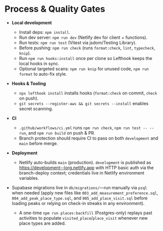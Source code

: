 # Process & Quality Gates

- **Local development**
  - Install deps: `npm install`.
  - Run dev server: `npm run dev` (Netlify dev for client + functions).
  - Run tests: `npm run test` (Vitest via jsdom/Testing Library).
  - Before pushing: `npm run check` (runs `format:check`, `lint`, `typecheck`, `knip`).
  - Run `npm run hooks:install` once per clone so Lefthook keeps the local hooks in sync.
  - Optional targeted scans: `npm run knip` for unused code, `npm run format` to auto-fix style.

- **Hooks & Tooling**
  - `npx lefthook install` installs hooks (`format:check` on commit, `check` on push).
  - `git secrets --register-aws && git secrets --install` enables secret scanning.

- **CI**
  - `.github/workflows/ci.yml` runs `npm run check`, `npm run test -- --run`, and `npm run build` on push & PR.
  - Branch protection should require CI to pass on both `development` and `main` before merge.

- **Deployment**
  - Netlify auto-builds `main` (production). `development` is published as https://development--lorg.netlify.app with HTTP basic auth via the branch-deploy context; credentials live in Netlify environment variables.
- Supabase migrations live in `db/migrations/`—run manually via `psql` when needed (apply new files like `003_add_measurement_preference.sql`, `004_add_peak_place_type.sql`, and `005_add_place_visit.sql` before loading peaks or relying on check-in streaks in any environment).
  - A one-time `npm run places:backfill` (Postgres-only) replays past activities to populate `visited_place`/`place_visit` whenever new place types are added.
